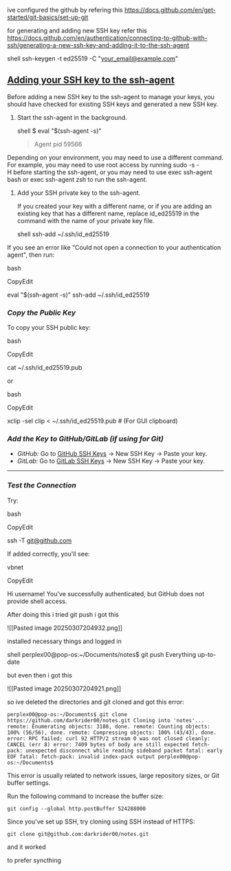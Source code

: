 ive configured the github by refering this 
https://docs.github.com/en/get-started/git-basics/set-up-git

for generating and adding new SSH key refer this 
https://docs.github.com/en/authentication/connecting-to-github-with-ssh/generating-a-new-ssh-key-and-adding-it-to-the-ssh-agent

shell
ssh-keygen -t ed25519 -C "your_email@example.com"


## [Adding your SSH key to the ssh-agent](https://docs.github.com/en/authentication/connecting-to-github-with-ssh/generating-a-new-ssh-key-and-adding-it-to-the-ssh-agent#adding-your-ssh-key-to-the-ssh-agent)

Before adding a new SSH key to the ssh-agent to manage your keys, you should have checked for existing SSH keys and generated a new SSH key.

1. Start the ssh-agent in the background.
    
    shell
    $ eval "$(ssh-agent -s)"
    > Agent pid 59566
    

Depending on your environment, you may need to use a different command. For example, you may need to use root access by running sudo -s -H before starting the ssh-agent, or you may need to use exec ssh-agent bash or exec ssh-agent zsh to run the ssh-agent.

1. Add your SSH private key to the ssh-agent.
    
    If you created your key with a different name, or if you are adding an existing key that has a different name, replace id_ed25519 in the command with the name of your private key file.
    
    shell
    ssh-add ~/.ssh/id_ed25519
    

If you see an error like "Could not open a connection to your authentication agent", then run:

bash

CopyEdit

eval "$(ssh-agent -s)" ssh-add ~/.ssh/id_ed25519

### *Copy the Public Key*

To copy your SSH public key:

bash

CopyEdit

cat ~/.ssh/id_ed25519.pub

or

bash

CopyEdit

xclip -sel clip < ~/.ssh/id_ed25519.pub  # (For GUI clipboard)

### *Add the Key to GitHub/GitLab (if using for Git)*

- *GitHub:* Go to [GitHub SSH Keys](https://github.com/settings/keys) → New SSH Key → Paste your key.
- *GitLab:* Go to [GitLab SSH Keys](https://gitlab.com/-/profile/keys) → New SSH Key → Paste your key.

---

### *Test the Connection*

Try:

bash

CopyEdit

ssh -T git@github.com

If added correctly, you'll see:

vbnet

CopyEdit

Hi username! You've successfully authenticated, but GitHub does not provide shell access.

After doing this i tried git push  i got  this 

![[Pasted image 20250307204932.png]]

installed necessary things and logged in 

shell
perplex00@pop-os:~/Documents/notes$ git push
Everything up-to-date

 but even then i got this 

![[Pasted image 20250307204921.png]]

so ive deleted the directories and git cloned and got this error:

```shell
perplex00@pop-os:~/Documents$ git clone https://github.com/darkrider00/notes.git Cloning into 'notes'... remote: Enumerating objects: 3188, done. remote: Counting objects: 100% (56/56), done. remote: Compressing objects: 100% (43/43), done. error: RPC failed; curl 92 HTTP/2 stream 0 was not closed cleanly: CANCEL (err 8) error: 7409 bytes of body are still expected fetch-pack: unexpected disconnect while reading sideband packet fatal: early EOF fatal: fetch-pack: invalid index-pack output perplex00@pop-os:~/Documents$
```

This error is usually related to network issues, large repository sizes, or Git buffer settings. 

Run the following command to increase the buffer size:

`git config --global http.postBuffer 524288000`

Since you've set up SSH, try cloning using SSH instead of HTTPS:

`git clone git@github.com:darkrider00/notes.git`

and it worked

to prefer syncthing 